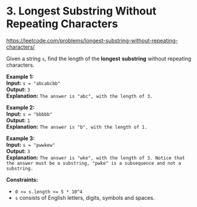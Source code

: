 # 3. Longest Substring Without Repeating Characters

https://leetcode.com/problems/longest-substring-without-repeating-characters/

Given a string `s`, find the length of the **longest** **substring** without repeating characters.

**Example 1:**\
**Input:** `s = "abcabcbb"`\
**Output:** `3`\
**Explanation:** `The answer is "abc", with the length of 3.`

**Example 2:**\
**Input:** `s = "bbbbb"`\
**Output:** `1`\
**Explanation:** `The answer is "b", with the length of 1.`

**Example 3:**\
**Input:** `s = "pwwkew"`\
**Output:** `3`\
**Explanation:** `The answer is "wke", with the length of 3.
Notice that the answer must be a substring, "pwke" is a subsequence and not a substring.`

**Constraints:**

- `0 <= s.length <= 5 * 10^4`
- `s` consists of English letters, digits, symbols and spaces.
